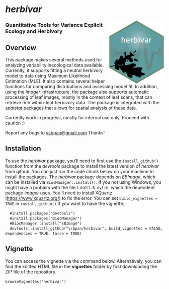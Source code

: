 # *herbivar*
<img src="man/figures/logo.png" align="right" height="200"/>

### Quantitative Tools for Variance Explicit Ecology and Herbivory



## Overview 

This package makes several methods used for analyzing variability inecological data available. Currently, it supports fitting a neutral herbivory model to data using Maximum Likelihood Estimation (MLE). It also contains several helper functions for comparing distributions and assessing model fit. In addition, using the *imager* infrastructure, the package also supports automatic processing of leaf images, mostly in the context of leaf scans, that can retrieve rich within-leaf herbivory data. The package is integrated with the *spatstat* packages that allows for spatial analysis of these data. 
    
Currently work in progress, mostly for internal use only. Proceed with caution :)

Report any bugs to vsbpan@gmail.com Thanks!

## Installation

To use the *herbivar* package, you'll need to first use the `install_github()` function from the *devtools* package to install the latest version of *herbivar* from github. You can just run the code chunk below on your machine to install the packages. The *herbivar* package depends on *EBImage*, which can be installed via `BiocManager::install()`. If you not using Windows, you might have a problem with the file `libX11.6.dylib`, which the dependent package *imager* uses. You'll need to install XQuartz (https://www.xquartz.org/) to fix the error. You can set `build_vignettes = TRUE` in `install_github()` if you want to have the vignette. 

```{r}
  #install.packages("devtools")
  #install.packages("BiocManager") 
  #BiocManager::install("EBImage")
  devtools::install_github("vsbpan/herbivar", build_vignettes = FALSE, dependencies = TRUE, force = TRUE)
```
## Vignette

You can access the vignette via the command below. Alternatively, you can find the knitted HTML file in the **vignettes** folder by first downloading the ZIP file of the repository. 

```{r}
browseVignettes("herbivar")
```


